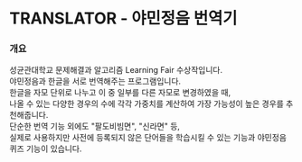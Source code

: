 # TRANSLATOR - 야민정음 번역기

### 개요
성균관대학교 문제해결과 알고리즘 Learning Fair 수상작입니다.\
야민정음과 한글을 서로 번역해주는 프로그램입니다.\
한글을 자모 단위로 나누고 이 중 일부를 다른 자모로 변경하였을 때,\
나올 수 있는 다양한 경우의 수에 각각 가중치를 계산하여 가장 가능성이 높은 경우를 추천해줍니다.\
단순한 번역 기능 외에도 "팔도비빔면", "신라면" 등,\
실제로 사용하지만 사전에 등록되지 않은 단어들을 학습시킬 수 있는 기능과 야민정음 퀴즈 기능이 있습니다.
